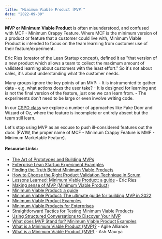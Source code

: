 ```yaml
---
title: "Minimum Viable Product [MVP]"
date: "2022-09-30"
---
```


**MVP or Minimum Viable Product** is often misunderstood, and confused with MCF - Minimum Crappy Feature. Where MCF is the minimum version of a product or feature that a customer could live with, Minimum Viable Product is intended to focus on the team learning from customer use of their feature/experiment.

Eric Ries (creator of the Lean Startup concept), defined it as "that version of a new product which allows a team to collect the maximum amount of validated learning about customers with the least effort." So it's not about sales, it's about understanding what the customer needs.

Many groups ignore the key points of an MVP: - It is instrumented to gather data - e.g. what actions does the user take? - It is designed for learning and is not the final version of the feature, just one we can learn from. - The experiments don't need to be large or even involve writing code.

In our [CSPO class](https://agilepainrelief.com/certified-scrum-product-owner-cspo-training) we explore a number of approaches like Fake Door and Wizard of Oz, where the feature is incomplete or entirely absent but the team still learn.

Let's stop using MVP as an excuse to push ill-considered features out the door. (FWIW, the proper name of MCF - Minimum Crappy Feature is MMF - Minimum Marketable Feature).

#### Resource Links:

- [The Art of Prototypes and Building MVPs](https://www.infoq.com/presentations/building-prototypes)
- [Enterprise Lean Startup Experiment Examples](https://www.movestheneedle.com/blog/enterprise-lean-startup-experiment-examples/)
- [Finding the Truth Behind Minimum Viable Products](https://www.infoq.com/articles/truth-minimum-viable-products/)
- [How to Choose the Right Product Validation Technique in Scrum](https://www.romanpichler.com/blog/beyond-product-demo-validation-techniques-in-scrum/)
- [Lessons Learned: Minimum Viable Product: a guide](http://www.startuplessonslearned.com/2009/08/minimum-viable-product-guide.html) - Eric Ries
- [Making sense of MVP (Minimum Viable Product)](https://blog.crisp.se/2016/01/25/henrikkniberg/making-sense-of-mvp)
- [Minimum Viable Product: a guide](https://www.startuplessonslearned.com/2009/08/minimum-viable-product-guide.html)
- [Minimum Viable Product: The ultimate guide for building MVP in 2022](https://solguruz.com/blog/minimum-viable-product/)
- [Minimum Viable Product Examples](https://www.normative.com/blog/minimum-viable-product)
- [Minimum Viable Products for Enterprises](https://www.infoq.com/news/2013/01/enterprise-MVP)
- [Straightforward Tactics for Testing Minimum Viable Products](https://envato.com/blog/straightforward-tactics-testing-minimum-viable-products/)
- [Using Structured Conversations to Discover Your MVP](https://www.infoq.com/articles/structured-conversations-mvp)
- [What does MVP Stand for? Minimum Viable Product Examples](https://buildd.co/product/mvp-minimum-viable-product)
- [What is a Minimum Viable Product (MVP)?](https://www.agilealliance.org/glossary/mvp/) - Agile Alliance
- [What is a Minimum Viable Product (MVP)](https://blog.leanstack.com/minimum-viable-product-mvp/) - Ash Maurya

